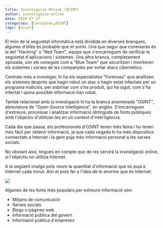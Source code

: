 ```yaml
---
title: Investigació Online (OSINT)
author: investigacio-online
date: 2020-07-27
categories: [Conceptes,OSINT]
tags: [osint]
---
```


El món de la seguretat informàtica està dividida en diverses branques, algunes d'elles és probable que et sonin. Una que segur que coneixeràs és la del "Hacking" o "Red Team", equips que s'encarreguen de verificar la seguretat d'aplicacions i sistemes. Una altra branca, completament oposada, són els coneguts com a "Blue Team" que securitzen i monitoren els sistemes i xarxes de les companyies per evitar atacs cibernètics.

Centrats més a investigar, hi ha els especialistes "Forenses" que analitzen els sistemes després que hagin rebut un atac o hagin estat infectats per un programa maliciós, per esbrinar com s'ha produït, qui ha sigut, com s'ha infectat i quina possible informació han robat.

També relacionat amb la investigació hi ha la branca anomenada "OSINT", abreviatura de "Open-Source Intelligence", en anglès. S'encarreguen d'extreure, processar i analitzar informació obtinguda de fonts públiques amb l'objectiu d'utilitzar-les en un context d'intel·ligència.

Cada dia que passa, els professionals d'OSINT tenen més feina i ho tenen més fàcil per obtenir informació, ja que cada vegada hi ha més dispositius connectats a Internet i la gent puja més informació personal a les xarxes socials.

No obstant això, tingues en compte que de res servirà la investigació online, si l'objectiu no utilitza Internet.

A la següent imatge pots veure la quantitat d'informació que es puja a Internet cada minut. Així et pots fer a l'idea de lo enorme que és Internet:

![](https://raw.githubusercontent.com/investigacio-online/investigacio-online.github.io/master/img/2020-07-27-osint/minute.jpeg)

Algunes de les fonts més populars per extreure informació són:
* Mitjans de comunicació
* Xarxes socials
* Blogs o pàgines web
* Informació pública del govern
* Informació pública d'empreses
